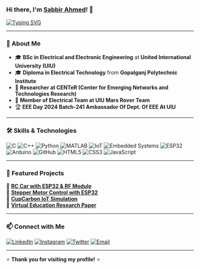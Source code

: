 ### Hi there, I'm <a href="https://sabbirahmed360.github.io/" target="_blank">Sabbir Ahmed</a>! 👋

[![Typing SVG](https://readme-typing-svg.herokuapp.com?font=Fira+Code&weight=600&size=22&pause=1000&color=F75C7E&width=500&lines=Electrical+and+Electronic+Engineer;Tech+Enthusiast;Innovator+%7C+Researcher;Passionate+About+IoT+%7C+AI+%7C+Robotics)](https://git.io/typing-svg)

---

### 🚀 About Me
- 🎓 **BSc in Electrical and Electronic Engineering** at **United International University (UIU)**
- 🎓 **Diploma in Electrical Technology** from **Gopalganj Polytechnic Institute**
- 🔬 **Researcher at CENTeR (Center for Emerging Networks and Technologies Research)**
- 🤖 **Member of Electrical Team at UIU Mars Rover Team**
- 🏆 **EEE Day 2024 Batch-241 Ambassador Of Dept. Of EEE At UIU**

---

### 🛠️ Skills & Technologies
![C](https://img.shields.io/badge/-C-00599C?style=flat-square&logo=c&logoColor=white)
![C++](https://img.shields.io/badge/-C++-00599C?style=flat-square&logo=c%2B%2B&logoColor=white)
![Python](https://img.shields.io/badge/-Python-3776AB?style=flat-square&logo=python&logoColor=white)
![MATLAB](https://img.shields.io/badge/-MATLAB-0076A8?style=flat-square&logo=mathworks&logoColor=white)
![IoT](https://img.shields.io/badge/-IoT-FFA500?style=flat-square)
![Embedded Systems](https://img.shields.io/badge/-Embedded%20Systems-00C4CC?style=flat-square)
![ESP32](https://img.shields.io/badge/-ESP32-00A8E1?style=flat-square)
![Arduino](https://img.shields.io/badge/-Arduino-00979D?style=flat-square&logo=arduino&logoColor=white)
![GitHub](https://img.shields.io/badge/-GitHub-181717?style=flat-square&logo=github)
![HTML5](https://img.shields.io/badge/-HTML5-E34F26?style=flat-square&logo=html5&logoColor=white)
![CSS3](https://img.shields.io/badge/-CSS3-1572B6?style=flat-square&logo=css3)
![JavaScript](https://img.shields.io/badge/-JavaScript-F7DF1E?style=flat-square&logo=javascript&logoColor=black)

---

### 🚀 Featured Projects
🔹 **[RC Car with ESP32 & RF Module](https://github.com/SabbirEEE-UIU/RC-Car)**  
🔹 **[Stepper Motor Control with ESP32](https://github.com/SabbirEEE-UIU/Stepper-Motor-Control)**  
🔹 **[CupCarbon IoT Simulation](https://github.com/SabbirEEE-UIU/CupCarbon-Simulation)**  
🔹 **[Virtual Education Research Paper](https://github.com/SabbirEEE-UIU/Virtual-Education-Research)**  

---

### 📫 Connect with Me
[![LinkedIn](https://img.shields.io/badge/LinkedIn-0077B5?style=for-the-badge&logo=linkedin&logoColor=white)](https://linkedin.com/in/sabbirahmed360)
[![Instagram](https://img.shields.io/badge/Instagram-E4405F?style=for-the-badge&logo=instagram&logoColor=white)](https://instagram.com/yes_sabbir)
[![Twitter](https://img.shields.io/badge/Twitter-1DA1F2?style=for-the-badge&logo=twitter&logoColor=white)](https://x.com/yes_sabbir)
[![Email](https://img.shields.io/badge/Email-D14836?style=for-the-badge&logo=gmail&logoColor=white)](mailto:allexsabbir117@gmail.com)

---

⭐ **Thank you for visiting my profile!** ⭐
